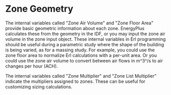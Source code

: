 # Zone Geometry

The internal variables called "Zone Air Volume" and "Zone Floor Area" provide basic geometric information about each zone. EnergyPlus calculates these from the geometry in the IDF, or you may input the zone air volume in the zone input object. These internal variables in Erl programming should be useful during a parametric study where the shape of the building is being varied, as for a massing study. For example, you could use the zone floor area to normalize Erl calculations with a per-unit area. Or you could use the zone air volume to convert between air flows in m^3^/s to air changes per hour (ACH).

The internal variables called "Zone Multiplier" and "Zone List Multiplier" indicate the multipliers assigned to zones.  These can be useful for customizing sizing calculations.